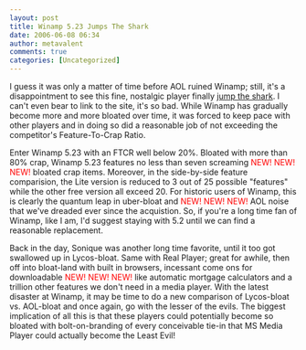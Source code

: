 ```yaml
---
layout: post
title: Winamp 5.23 Jumps The Shark
date: 2006-06-08 06:34
author: metavalent
comments: true
categories: [Uncategorized]
---
```

I guess it was only a matter of time before AOL ruined Winamp; still, it's a disappointment to see this fine, nostalgic player finally <a href="http://en.wikipedia.org/wiki/Jump_the_shark">jump the shark</a>.  I can't even bear to link to the site, it's so bad.  While Winamp has gradually become more and more bloated over time, it was forced to keep pace with other players and in doing so did a reasonable job of not exceeding the competitor's Feature-To-Crap Ratio.  

Enter Winamp 5.23 with an FTCR well below 20%.  Bloated with more than 80% crap, Winamp 5.23 features no less than seven screaming <font color="#FF0000">NEW! NEW! NEW!</font> bloated crap items.  Moreover, in the side-by-side feature comparision, the Lite version is reduced to 3  out of 25 possible "features" while the other free version all exceed 20.  For historic users of Winamp, this is clearly the quantum leap in uber-bloat and <font color="#FF0000">NEW! NEW! NEW!</font> AOL noise that we've dreaded ever since the acquistion.  So, if you're a long time fan of Winamp, like I am, I'd suggest staying with 5.2 until we can find a reasonable replacement.  

Back in the day, Sonique was another long time favorite, until it too got swallowed up in Lycos-bloat.  Same with Real Player; great for awhile, then off into bloat-land with built in browsers, incessant come ons for downloadable <font color="#FF0000">NEW! NEW! NEW!</font> like automatic mortgage calculators and a trillion other features we don't need in a media player.  With the latest disaster at Winamp, it may be time to do a new comparison of Lycos-bloat vs. AOL-bloat and once again, go with the lesser of the evils.  The biggest implication of all this is that these players could potentially become so bloated with bolt-on-branding of every conceivable tie-in that MS Media Player could actually become the Least Evil!
